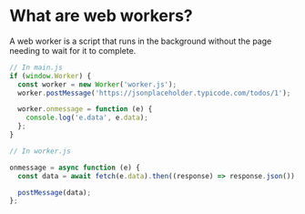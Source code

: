 # What are web workers?

A web worker is a script that runs in the background without the page needing to wait for it to complete.

```javascript
// In main.js
if (window.Worker) {
  const worker = new Worker('worker.js');
  worker.postMessage('https://jsonplaceholder.typicode.com/todos/1');

  worker.onmessage = function (e) {
    console.log('e.data', e.data);
  };
}

// In worker.js

onmessage = async function (e) {
  const data = await fetch(e.data).then((response) => response.json());

  postMessage(data);
};
```
